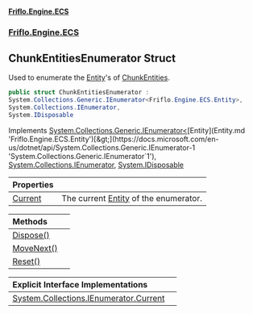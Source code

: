 #### [Friflo.Engine.ECS](index.md 'index')
### [Friflo.Engine.ECS](Friflo.Engine.ECS.md 'Friflo.Engine.ECS')

## ChunkEntitiesEnumerator Struct

Used to enumerate the [Entity](Entity.md 'Friflo.Engine.ECS.Entity')'s of [ChunkEntities](ChunkEntities.md 'Friflo.Engine.ECS.ChunkEntities').

```csharp
public struct ChunkEntitiesEnumerator :
System.Collections.Generic.IEnumerator<Friflo.Engine.ECS.Entity>,
System.Collections.IEnumerator,
System.IDisposable
```

Implements [System.Collections.Generic.IEnumerator&lt;](https://docs.microsoft.com/en-us/dotnet/api/System.Collections.Generic.IEnumerator-1 'System.Collections.Generic.IEnumerator`1')[Entity](Entity.md 'Friflo.Engine.ECS.Entity')[&gt;](https://docs.microsoft.com/en-us/dotnet/api/System.Collections.Generic.IEnumerator-1 'System.Collections.Generic.IEnumerator`1'), [System.Collections.IEnumerator](https://docs.microsoft.com/en-us/dotnet/api/System.Collections.IEnumerator 'System.Collections.IEnumerator'), [System.IDisposable](https://docs.microsoft.com/en-us/dotnet/api/System.IDisposable 'System.IDisposable')

| Properties | |
| :--- | :--- |
| [Current](ChunkEntitiesEnumerator.Current.md 'Friflo.Engine.ECS.ChunkEntitiesEnumerator.Current') | The current [Entity](Entity.md 'Friflo.Engine.ECS.Entity') of the enumerator. |

| Methods | |
| :--- | :--- |
| [Dispose()](ChunkEntitiesEnumerator.Dispose().md 'Friflo.Engine.ECS.ChunkEntitiesEnumerator.Dispose()') | |
| [MoveNext()](ChunkEntitiesEnumerator.MoveNext().md 'Friflo.Engine.ECS.ChunkEntitiesEnumerator.MoveNext()') | |
| [Reset()](ChunkEntitiesEnumerator.Reset().md 'Friflo.Engine.ECS.ChunkEntitiesEnumerator.Reset()') | |

| Explicit Interface Implementations | |
| :--- | :--- |
| [System.Collections.IEnumerator.Current](ChunkEntitiesEnumerator.System.Collections.IEnumerator.Current.md 'Friflo.Engine.ECS.ChunkEntitiesEnumerator.System.Collections.IEnumerator.Current') | |
